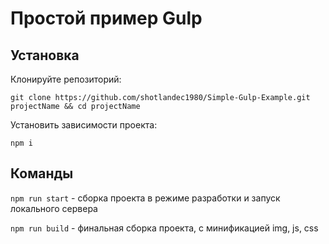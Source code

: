 # Простой пример Gulp

## Установка

Клонируйте репозиторий: 

`git clone https://github.com/shotlandec1980/Simple-Gulp-Example.git projectName && cd projectName`

Установить зависимости проекта: 

`npm i`

## Команды

`npm run start` - сборка проекта в режиме разработки и запуск локального сервера

`npm run build` - финальная сборка проекта, с минификацией img, js, css
